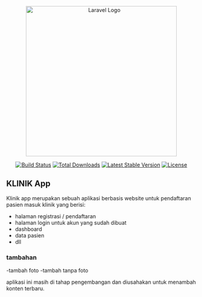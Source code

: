 <div class="box"> <p align="center"><a href="https://laravel.com" target="_blank"><img src="https://raw.githubusercontent.com/laravel/art/master/logo-lockup/5%20SVG/2%20CMYK/1%20Full%20Color/laravel-logolockup-cmyk-red.svg" width="400" alt="Laravel Logo"></a></div>
<p align="center">
 
<p align="center">
<a href="https://github.com/laravel/framework/actions"><img src="https://github.com/laravel/framework/workflows/tests/badge.svg" alt="Build Status"></a>
<a href="https://packagist.org/packages/laravel/framework"><img src="https://img.shields.io/packagist/dt/laravel/framework" alt="Total Downloads"></a>
<a href="https://packagist.org/packages/laravel/framework"><img src="https://img.shields.io/packagist/v/laravel/framework" alt="Latest Stable Version"></a>
<a href="https://packagist.org/packages/laravel/framework"><img src="https://img.shields.io/packagist/l/laravel/framework" alt="License"></a>
</p>

## KLINIK App
Klinik app merupakan sebuah aplikasi berbasis website untuk pendaftaran pasien masuk klinik yang berisi:

- halaman registrasi / pendaftaran
- halaman login untuk akun yang sudah dibuat
- dashboard
- data pasien
- dll
### tambahan
-tambah foto 
-tambah tanpa foto

aplikasi ini masih di tahap pengembangan dan diusahakan untuk menambah konten terbaru.




